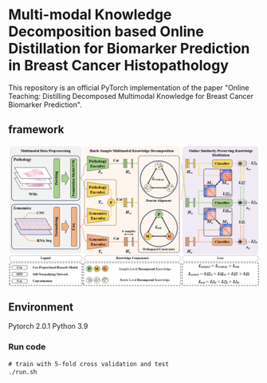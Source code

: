 # Multi-modal Knowledge Decomposition based Online Distillation for Biomarker Prediction in Breast Cancer Histopathology

This repository is an official PyTorch implementation of the paper "Online Teaching: Distilling Decomposed Multimodal Knowledge for Breast Cancer Biomarker Prediction".


## framework
 <p align="center">
  <img align="center" src="fm.png" width="800px"/>
 </p>

## Environment
Pytorch 2.0.1
Python 3.9


 ### Run code

```
# train with 5-fold cross validation and test
./run.sh
```

